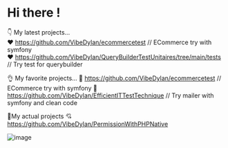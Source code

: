 # Hi there ! 
👇 My latest projects... <br>
❤️ https://github.com/VibeDylan/ecommercetest // ECommerce try with symfony <br>
❤️ https://github.com/VibeDylan/QueryBuilderTestUnitaires/tree/main/tests // Try test for querybuilder <br>

👌 My favorite projects...
💞 https://github.com/VibeDylan/ecommercetest // ECommerce try with symfony 
💞 https://github.com/VibeDylan/EfficientITTestTechnique // Try mailer with symfony and clean code

🤞My actual projects
💘 https://github.com/VibeDylan/PermissionWithPHPNative

![image](https://user-images.githubusercontent.com/68974040/148617723-23574af7-809b-4b26-88cf-b712bc486466.png)

